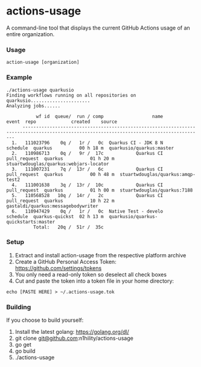 # actions-usage
A command-line tool that displays the current GitHub Actions usage of an entire organization. 

### Usage

```
action-usage [organization]
```

### Example

```
./actions-usage quarkusio
Finding workflows running on all repositories on quarkusio......................
Analyzing jobs......

           wf id  queue/  run / comp                  name          event  repo             created    source
      -----------------------------------------------------------------------------------------------------------------------------------------
  1.   111023796    0q /   1r /   0c  Quarkus CI - JDK 8 N       schedule  quarkus          00 h 18 m  quarkusio/quarkus:master
  2.   110986713    0q /   9r /  17c            Quarkus CI   pull_request  quarkus          01 h 20 m  stuartwdouglas/quarkus:webjars-locator
  3.   111007231    7q /  13r /   6c            Quarkus CI   pull_request  quarkus          00 h 48 m  stuartwdouglas/quarkus:amqp-test2
  4.   111001638    3q /  13r /  10c            Quarkus CI   pull_request  quarkus          01 h 00 m  stuartwdouglas/quarkus:7188
  5.   110568528   10q /  14r /   2c            Quarkus CI   pull_request  quarkus          10 h 22 m  gastaldi/quarkus:messagebodywriter
  6.   110947429    0q /   1r /   0c  Native Test - develo       schedule  quarkus-quickst  02 h 13 m  quarkusio/quarkus-quickstarts:master
          Total:   20q /  51r /  35c

```

### Setup

1. Extract and install action-usage from the respective platform archive
2. Create a GitHub Personal Access Token: https://github.com/settings/tokens
3. You only need a read-only token so deselect all check boxes
4. Cut and paste the token into a token file in your home directory:

```
echo [PASTE HERE] > ~/.actions-usage.tok
```

### Building 

If you choose to build yourself:

1. Install the latest golang: https://golang.org/dl/
2. git clone git@github.com:n1hility/actions-usage
3. go get
4. go build
5. ./actions-usage


